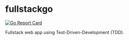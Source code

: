 # fullstackgo

[![Go Report Card](https://goreportcard.com/badge/github.com/ferdiebergado/fullstackgo)](https://goreportcard.com/report/github.com/ferdiebergado/fullstackgo)

Fullstack web app using Test-Driven-Development (TDD).
